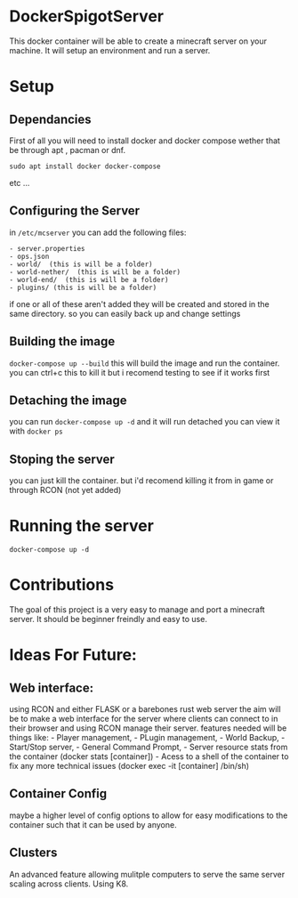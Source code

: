 # DockerSpigotServer
This docker container will be able to create a minecraft server on your machine. It will setup an environment and run a server. 


# Setup

## Dependancies
First of all you will need to install docker and docker compose
wether that be through apt , pacman or dnf.

```sudo apt install docker docker-compose```

etc ...


## Configuring the Server
in ```/etc/mcserver```
you can add the following files:

    - server.properties
    - ops.json
    - world/  (this is will be a folder)
    - world-nether/  (this is will be a folder)
    - world-end/  (this is will be a folder)
    - plugins/ (this is will be a folder)

if one or all of these aren't added they will be created and stored in
the same directory. so you can easily back up and change settings


## Building the image
```docker-compose up --build```
this will build the image and run the container. 
you can ctrl+c this to kill it but i recomend testing to see if it works first


## Detaching the image
you can run
```docker-compose up -d```
and it will run detached 
you can view it with 
```docker ps```

## Stoping the server
you can just kill the container. 
but i'd recomend killing it from in game or through RCON (not yet added)

# Running the server
```docker-compose up -d```

# Contributions
The goal of this project is a very easy to manage and port a minecraft server.
It should be beginner freindly and easy to use.

# Ideas For Future:

## Web interface:
using RCON and either FLASK or a barebones rust web server the aim will be to make a web interface for the server 
where clients can connect to in their browser and using RCON manage their server. 
features needed will be things like:
	- Player management, 
	- PLugin management, 
	- World Backup, 
	- Start/Stop server, 
	- General Command Prompt,
	- Server resource stats from the container (docker stats [container])
	- Acess to a shell of the container to fix any more technical issues (docker exec -it [container] /bin/sh)

## Container Config
maybe a higher level of config options to allow for easy modifications to the container such that it can be used by anyone. 

## Clusters
An advanced feature allowing mulitple computers to serve the same server scaling across clients. Using K8. 





